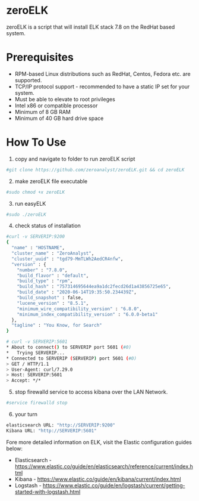 # zeroELK
zeroELK is a script that will install ELK stack 7.8 on the RedHat based system. 


# Prerequisites
- RPM-based Linux distributions such as RedHat, Centos, Fedora etc. are supported.
- TCP/IP protocol support - recommended to have a static IP set for your system.
- Must be able to elevate to root privileges
- Intel x86 or compatible processor 
- Minimum of 8 GB RAM 
- Minimum of 40 GB hard drive space

# How To Use
1. copy and navigate to folder to run zeroELK script
```sh
#git clone https://github.com/zeroanalyst/zeroELK.git && cd zeroELK
```
2. make zeroELK file executable 
```sh
#sudo chmod +x zeroELK
```
3. run easyELK
```sh
#sudo ./zeroELK
```
4. check status of installation
```sh
#curl -v SERVERIP:9200
{
  "name" : "HOSTNAME",
  "cluster_name" : "ZeroAnalyst",
  "cluster_uuid" : "tgd79-MmTLWh2AedCR4nfw",
  "version" : {
    "number" : "7.8.0",
    "build_flavor" : "default",
    "build_type" : "rpm",
    "build_hash" : "757314695644ea9a1dc2fecd26d1a43856725e65",
    "build_date" : "2020-06-14T19:35:50.234439Z",
    "build_snapshot" : false,
    "lucene_version" : "8.5.1",
    "minimum_wire_compatibility_version" : "6.8.0",
    "minimum_index_compatibility_version" : "6.0.0-beta1"
  },
  "tagline" : "You Know, for Search"
}

# curl -v SERVERIP:5601
* About to connect() to SERVERIP port 5601 (#0)
*   Trying SERVERIP...
* Connected to SERVERIP (SERVERIP) port 5601 (#0)
> GET / HTTP/1.1
> User-Agent: curl/7.29.0
> Host: SERVERIP:5601
> Accept: */*
```
5. stop firewalld service to access kibana over the LAN Network.
```sh
#service firewalld stop
```
6. your turn
```sh
elasticsearch URL: "http://SERVERIP:9200"
Kibana URL: "http://SERVERIP:5601"
```

Fore more detailed information on ELK, visit the Elastic configuration guides below:
- Elasticsearch -  <https://www.elastic.co/guide/en/elasticsearch/reference/current/index.html>
- Kibana - <https://www.elastic.co/guide/en/kibana/current/index.html>
- Logstash - <https://www.elastic.co/guide/en/logstash/current/getting-started-with-logstash.html>

